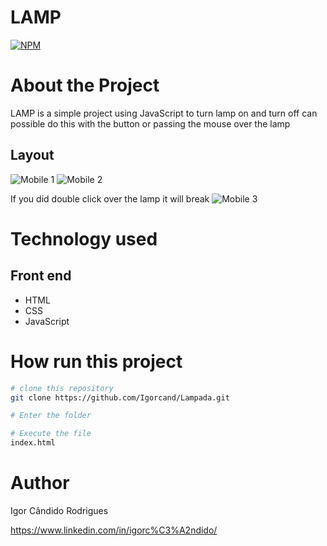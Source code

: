 # LAMP
[![NPM](https://img.shields.io/npm/l/react)](https://github.com/Igorcand/Lampada/blob/master/LICENSE) 

# About the Project
LAMP is a simple project using JavaScript to turn lamp on and turn off can possible do this with the button or passing the mouse over the lamp


## Layout 
![Mobile 1](https://github.com/Igorcand/Lampada/blob/master/assets/foto1.png) 
![Mobile 2](https://github.com/Igorcand/Lampada/blob/master/assets/foto2.png) 

If you did double click over the lamp it will break 
![Mobile 3](https://github.com/Igorcand/Lampada/blob/master/assets/foto3.png) 

# Technology used

## Front end
- HTML  
- CSS
- JavaScript


# How run this project

```bash
# clone this repository
git clone https://github.com/Igorcand/Lampada.git

# Enter the folder 

# Execute the file 
index.html
```


# Author

Igor Cândido Rodrigues

https://www.linkedin.com/in/igorc%C3%A2ndido/
